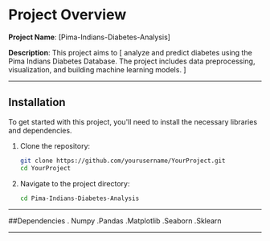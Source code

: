 # Project Overview

**Project Name**: [Pima-Indians-Diabetes-Analysis]

**Description**: This project aims to [ analyze and predict diabetes using the Pima Indians Diabetes Database. The project includes data preprocessing, visualization, and building machine learning models.
]

---

## Installation

To get started with this project, you'll need to install the necessary libraries and dependencies.

1. Clone the repository:
   ```bash
   git clone https://github.com/yourusername/YourProject.git
   cd YourProject
2. Navigate to the project directory:
   ```bash
   cd Pima-Indians-Diabetes-Analysis

---

##Dependencies
. Numpy
.Pandas
.Matplotlib
.Seaborn
.Sklearn

---


